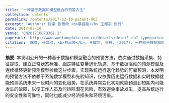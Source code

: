 ```yaml
---
title: "一种基于数据和模型融合的预警方法"
collection: patents
permalink: /patents/2017-02-10-patent-003
excerpt: 'Authors: 陈豪 张景欣 <b>蔡品隆</b> 王耀宗 张丹' 
date: 2017-02-10
venue: 'CN201710073361.2'
paperurl: 'http://www.wanfangdata.com.cn/details/detail.do?_type=patent&id=CN201710073361.2'
citation: '陈豪, 张景欣, <b>蔡品隆</b>, 王耀宗, 张丹. (2017). 一种基于数据和模型融合的预警方法. CN201710073361.2.'
---
```


**摘要**:  本发明公开的一种基于数据和模型融合的预警方法，依次通过数据采集、特征提取、建立正常状态标准、跟踪特征变量退化轨迹、基于数据驱动的预测模型及连续循环更新预测模型参数这些步骤，实现系统运行退化趋势的可靠预测，本发明的预警方法不依赖于系统数学模型和先验知识，仅依靠历史运行数据和实时数据就能预测系统未来一段时间的变化趋势，在系统异常变化初期就能预测到短期内可能发生的故障，以便工作人员及时排除潜在风险，有效避免事故发生，提高系统运行的安全性和可靠性，同时也能减少经济损失和环境污染。
